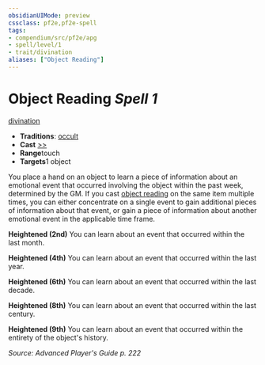 ```yaml
---
obsidianUIMode: preview
cssclass: pf2e,pf2e-spell
tags:
- compendium/src/pf2e/apg
- spell/level/1
- trait/divination
aliases: ["Object Reading"]
---
```

# Object Reading *Spell 1*   
[divination](/rules/traits/divination.md)  

- **Traditions**: [occult](/rules/traits/occult.md)
- **Cast** [>>](/rules/core-rulebook/chapter-9-playing-the-game.md#Actions "Two-Action") 
- **Range**touch
- **Targets**1 object

You place a hand on an object to learn a piece of information about an emotional event that occurred involving the object within the past week, determined by the GM. If you cast [object reading](/compendium/spells/object-reading-apg.md) on the same item multiple times, you can either concentrate on a single event to gain additional pieces of information about that event, or gain a piece of information about another emotional event in the applicable time frame.

**Heightened (2nd)** You can learn about an event that occurred within the last month.

**Heightened (4th)** You can learn about an event that occurred within the last year.

**Heightened (6th)** You can learn about an event that occurred within the last decade.

**Heightened (8th)** You can learn about an event that occurred within the last century.

**Heightened (9th)** You can learn about an event that occurred within the entirety of the object's history.

*Source: Advanced Player's Guide p. 222*